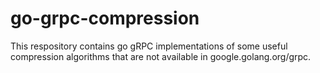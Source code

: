 # go-grpc-compression

This respository contains go gRPC implementations of some useful compression
algorithms that are not available in google.golang.org/grpc.
